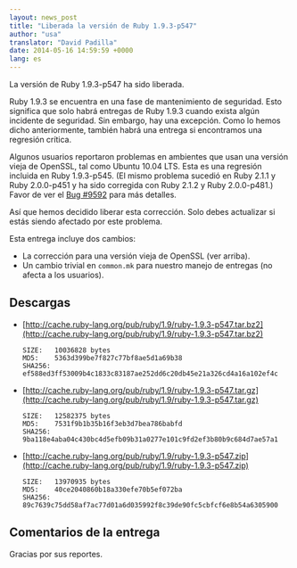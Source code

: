 ```yaml
---
layout: news_post
title: "Liberada la versión de Ruby 1.9.3-p547"
author: "usa"
translator: "David Padilla"
date: 2014-05-16 14:59:59 +0000
lang: es
---
```


La versión de Ruby 1.9.3-p547 ha sido liberada.

Ruby 1.9.3 se encuentra en una fase de mantenimiento de seguridad.
Esto significa que solo habrá entregas de Ruby 1.9.3 cuando exista
algún incidente de seguridad.
Sin embargo, hay una excepción.
Como lo hemos dicho anteriormente, también habrá una entrega si encontramos
una regresión crítica.

Algunos usuarios reportaron problemas en ambientes que usan una versión
vieja de OpenSSL, tal como Ubuntu 10.04 LTS.
Esta es una regresión incluida en Ruby 1.9.3-p545.
(El mismo problema sucedió en Ruby 2.1.1 y Ruby 2.0.0-p451 y ha sido corregida
con Ruby 2.1.2 y Ruby 2.0.0-p481.)
Favor de ver el [Bug #9592](https://bugs.ruby-lang.org/issues/9592) para más detalles.

Así que hemos decidido liberar esta corrección.
Solo debes actualizar si estás siendo afectado por este problema.

Esta entrega incluye dos cambios:

* La corrección para una versión vieja de OpenSSL (ver arriba).
* Un cambio trivial en `common.mk` para nuestro manejo de entregas (no afecta a los usuarios).

## Descargas

* [http://cache.ruby-lang.org/pub/ruby/1.9/ruby-1.9.3-p547.tar.bz2](http://cache.ruby-lang.org/pub/ruby/1.9/ruby-1.9.3-p547.tar.bz2)

      SIZE:   10036828 bytes
      MD5:    5363d399be7f827c77bf8ae5d1a69b38
      SHA256: ef588ed3ff53009b4c1833c83187ae252dd6c20db45e21a326cd4a16a102ef4c

* [http://cache.ruby-lang.org/pub/ruby/1.9/ruby-1.9.3-p547.tar.gz](http://cache.ruby-lang.org/pub/ruby/1.9/ruby-1.9.3-p547.tar.gz)

      SIZE:   12582375 bytes
      MD5:    7531f9b1b35b16f3eb3d7bea786babfd
      SHA256: 9ba118e4aba04c430bc4d5efb09b31a0277e101c9fd2ef3b80b9c684d7ae57a1

* [http://cache.ruby-lang.org/pub/ruby/1.9/ruby-1.9.3-p547.zip](http://cache.ruby-lang.org/pub/ruby/1.9/ruby-1.9.3-p547.zip)

      SIZE:   13970935 bytes
      MD5:    40ce2040860b18a330efe70b5ef072ba
      SHA256: 89c7639c75dd58af7ac77d01a6d035992f8c39de90fc5cbfcf6e8b54a6305900

## Comentarios de la entrega

Gracias por sus reportes.
